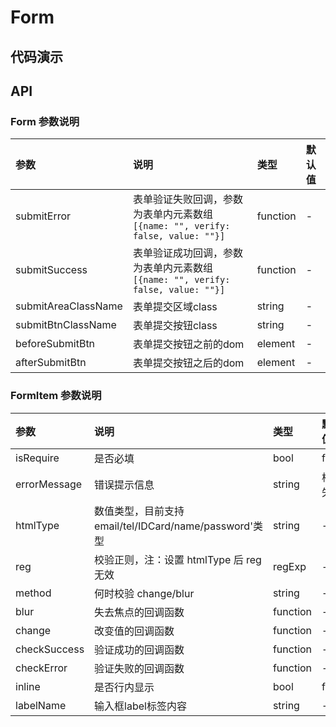# Form
## 代码演示
## API

### Form 参数说明
|参数|说明|类型|默认值|
|:---|:-----|:----|:------|
|submitError|表单验证失败回调，参数为表单内元素数组`[{name: "", verify: false, value: ""}]`|function|-|
|submitSuccess|表单验证成功回调，参数为表单内元素数组`[{name: "", verify: false, value: ""}]`|function|-|
|submitAreaClassName|表单提交区域class|string|-|
|submitBtnClassName|表单提交按钮class|string|-|
|beforeSubmitBtn|表单提交按钮之前的dom|element|-|
|afterSubmitBtn|表单提交按钮之后的dom|element|-|

### FormItem 参数说明
|参数|说明|类型|默认值|
|:---|:-----|:----|:------|
|isRequire|是否必填|bool|false|
|errorMessage|错误提示信息|string|校验失败|
|htmlType|数值类型，目前支持 email/tel/IDCard/name/password'类型|string|-|
|reg|校验正则，注：设置 htmlType 后 reg 无效|regExp|-|
|method|何时校验 change/blur|string|-|
|blur|失去焦点的回调函数|function|-|
|change|改变值的回调函数|function|-|
|checkSuccess|验证成功的回调函数|function|-|
|checkError|验证失败的回调函数|function|-|
|inline|是否行内显示|bool|false|
|labelName|输入框label标签内容|string|-|
